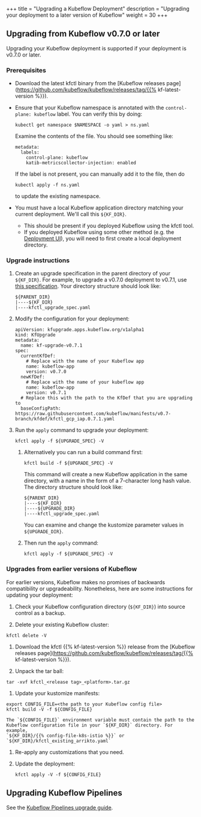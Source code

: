 +++
title = "Upgrading a Kubeflow Deployment"
description = "Upgrading your deployment to a later version of Kubeflow"
weight = 30
+++

## Upgrading from Kubeflow v0.7.0 or later
Upgrading your Kubeflow deployment is supported if your deployment is v0.7.0 or later.

### Prerequisites

* Download the latest kfctl binary from the
  [Kubeflow releases page](https://github.com/kubeflow/kubeflow/releases/tag/{{% kf-latest-version %}}).

* Ensure that your Kubeflow namespace is annotated with the
  `control-plane: kubeflow` label. You can verify this by doing:
  ```
  kubectl get namespace $NAMESPACE -o yaml > ns.yaml
  ```

    Examine the contents of the file. You should see something like:
    ```
    metadata:
      labels:
        control-plane: kubeflow
        katib-metricscollector-injection: enabled
    ```

    If the label is not present, you can manually add it to the file, then do
    ```
    kubectl apply -f ns.yaml
    ```
    to update the existing namespace.

* You must have a local Kubeflow application directory matching your current
deployment. We'll call this `${KF_DIR}`.
    * This should be present if you deployed Kubeflow using the kfctl tool.
    * If you deployed Kubeflow using some other method (e.g. the 
      [Deployment UI](/docs/gke/deploy/deploy-ui/)),
      you will need to first create a local deployment directory.


### Upgrade instructions

1. Create an upgrade specification in the parent directory of your `${KF_DIR}`. For example, to upgrade
a v0.7.0 deployment to v0.7.1, use
[this specification](https://github.com/kubeflow/manifests/blob/v0.7-branch/kfdef/kfctl_upgrade_gcp_iap_0.7.1.yaml).
Your directory structure should look like:
    ```
    ${PARENT_DIR}
    |----${KF_DIR}
    |----kfctl_upgrade_spec.yaml

    ```

1. Modify the configuration for your deployment:
    ```
    apiVersion: kfupgrade.apps.kubeflow.org/v1alpha1
    kind: KfUpgrade
    metadata:
      name: kf-upgrade-v0.7.1
    spec:
      currentKfDef:
        # Replace with the name of your Kubeflow app
        name: kubeflow-app
        version: v0.7.0
      newKfDef:
        # Replace with the name of your kubeflow app
        name: kubeflow-app
        version: v0.7.1
      # Replace this with the path to the KfDef that you are upgrading to
      baseConfigPath: https://raw.githubusercontent.com/kubeflow/manifests/v0.7-branch/kfdef/kfctl_gcp_iap.0.7.1.yaml
    ```
  
1. Run the `apply` command to upgrade your deployment:

    ```
    kfctl apply -f ${UPGRADE_SPEC} -V
    ```

    1. Alternatively you can run a build command first:
        ```
        kfctl build -f ${UPGRADE_SPEC} -V
        ```
        This command will create a new Kubeflow application in the same directory, with a name
        in the form of a 7-character long hash value. The directory structure should look like:
        ```
        ${PARENT_DIR}
        |----${KF_DIR}
        |----${UPGRADE_DIR}
        |----kfctl_upgrade_spec.yaml

        ```
        You can examine and change the kustomize parameter values in
        `${UPGRADE_DIR}`.

    1. Then run the `apply` command:
        ```
        kfctl apply -f ${UPGRADE_SPEC} -V
        ```

### Upgrades from earlier versions of Kubeflow

For earlier versions, Kubeflow makes no promises of backwards compatibility or 
upgradeability. Nonetheless, here are some instructions for updating your deployment:

1. Check your Kubeflow configuration directory (`${KF_DIR}`) into source control
  as a backup.

1. Delete your existing Kubeflow cluster:

  ```  
  kfctl delete -V 
  ```

    

1. Download the kfctl {{% kf-latest-version %}} release from the
  [Kubeflow releases 
  page](https://github.com/kubeflow/kubeflow/releases/tag/{{% kf-latest-version %}}).

1. Unpack the tar ball:

  ```
  tar -xvf kfctl_<release tag>_<platform>.tar.gz
  ```

1. Update your kustomize manifests:

  ```
  export CONFIG_FILE=<the path to your Kubeflow config file>
  kfctl build -V -f ${CONFIG_FILE}
  ```
    The `${CONFIG_FILE}` environment variable must contain the path to the 
    Kubeflow configuration file in your `${KF_DIR}` directory. For example,
    `${KF_DIR}/{{% config-file-k8s-istio %}}` or `${KF_DIR}/kfctl_existing_arrikto.yaml`
  
1. Re-apply any customizations that you need.

1. Update the deployment:

     ```
     kfctl apply -V -f ${CONFIG_FILE}
     ```

## Upgrading Kubeflow Pipelines

See the [Kubeflow Pipelines upgrade guide](/docs/pipelines/upgrade/).
